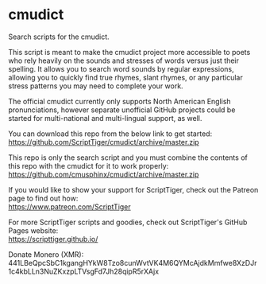 # cmudict
Search scripts for the cmudict.

This script is meant to make the cmudict project more accessible to poets who rely heavily on the sounds and stresses of words versus just their spelling. It allows you to search word sounds by regular expressions, allowing you to quickly find true rhymes, slant rhymes, or any particular stress patterns you may need to complete your work.

The official cmudict currently only supports North American English pronunciations, however separate unofficial GitHub projects could be started for multi-national and multi-lingual support, as well.

You can download this repo from the below link to get started:  
https://github.com/ScriptTiger/cmudict/archive/master.zip

This repo is only the search script and you must combine the contents of this repo with the cmudict for it to work properly:  
https://github.com/cmusphinx/cmudict/archive/master.zip

If you would like to show your support for ScriptTiger, check out the Patreon page to find out how:  
https://www.patreon.com/ScriptTiger

For more ScriptTiger scripts and goodies, check out ScriptTiger's GitHub Pages website:  
https://scripttiger.github.io/

Donate Monero (XMR): 441LBeQpcSbC1kgangHYkW8Tzo8cunWvtVK4M6QYMcAjdkMmfwe8XzDJr1c4kbLLn3NuZKxzpLTVsgFd7Jh28qipR5rXAjx